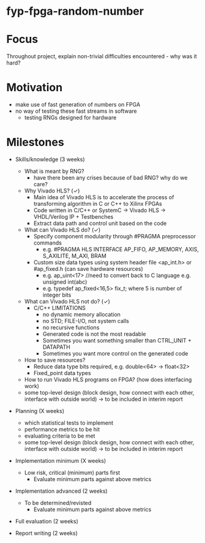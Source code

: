 # fyp-fpga-random-number
Focus
=====
Throughout project, explain non-trivial difficulties encountered - why was it hard?

Motivation
==========
- make use of fast generation of numbers on FPGA
- no way of testing these fast streams in software
    -  testing RNGs designed for hardware

Milestones
==========
- Skills/knowledge                 (3 weeks)
    - What is meant by RNG?
        - have there been any crises because of bad RNG? why do we care?
    - Why Vivado HLS? (✓)
        - Main idea of Vivado HLS is to accelerate the process of transforming algorithm in C or C++ to Xilinx FPGAs
        - Code written in C/C++ or SystemC -> Vivado HLS -> VHDL/Verilog IP + Testbenches
        - Extract data path and control unit based on the code
    - What can Vivado HLS do? (✓)
        - Specify component modularity through #PRAGMA preprocessor commands
            - e.g. #PRAGMA HLS INTERFACE AP_FIFO, AP_MEMORY, AXIS, S_AXILITE, M_AXI, BRAM
        - Custom size data types using system header file <ap_int.h> or #ap_fixed.h (can save hardware resources)
            - e.g. ap_uint<17> //need to convert back to C language e.g. unsigned int(abc)
            - e.g. typedef ap_fixed<16,5> fix_t; where 5 is number of integer bits
    - What can Vivado HLS not do? (✓)
        - C/C++ LIMITATIONS
            - no dynamic memory allocation
            - no STD; FILE-I/O, not system calls
            - no recursive functions
            - Generated code is not the most readable
            - Sometimes you want something smaller than CTRL_UNIT + DATAPATH
            - Sometimes you want more control on the generated code
    - How to save resources?
        - Reduce data type bits required, e.g. double<64> -> float<32>
        - Fixed_point data types
    - How to run Vivado HLS programs on FPGA? (how does interfacing work)
    - some top-level design (block design, how connect with each other, interface with outside world) -> to be included in interim report

- Planning                (X weeks)
    - which statistical tests to implement
    - performance metrics to be hit
    - evaluating criteria to be met
    - some top-level design (block design, how connect with each other, interface with outside world) -> to be included in interim report
    
- Implementation minimum                (X weeks)
    - Low risk, critical (minimum) parts first
      - Evaluate minimum parts against above metrics

- Implementation advanced                (2 weeks)
    - To be determined/revisted
      - Evaluate minimum parts against above metrics
    
- Full evaluation                (2 weeks)

- Report writing                (2 weeks)
